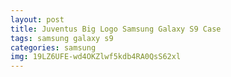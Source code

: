 ```yaml
---
layout: post
title: Juventus Big Logo Samsung Galaxy S9 Case
tags: samsung galaxy s9
categories: samsung
img: 19LZ6UFE-wd4OKZlwf5kdb4RA0QsS62xl
---
```

